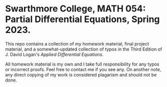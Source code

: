 # Swarthmore College, MATH 054: Partial Differential Equations, Spring 2023.

This repo contains a collection of my homework material, final project material, and a somewhat-updated collection of typos in the Third Edition of J. David Logan's *Applied Differential Equations*. 

All homework material is my own and I take full responsibility for any typos or incorrect proofs. Feel free to contact me if you see any. On another note, any direct copying of my work is considered plagarism and should not be done. 